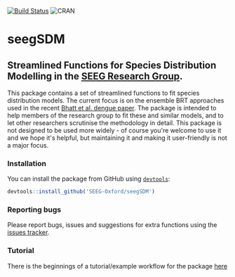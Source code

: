[![Build Status](https://travis-ci.org/SEEG-Oxford/seegSDM.svg)](https://travis-ci.org/SEEG-Oxford/seegSDM)
![CRAN](http://www.r-pkg.org/badges/version/seegSDM)

# seegSDM
## Streamlined Functions for Species Distribution Modelling in the [SEEG Research Group][1].

This package contains a set of streamlined functions to fit species distribution models.
The current focus is on the ensemble BRT approaches used in the recent [Bhatt et al. dengue paper][2].
The package is intended to help members of the research group to fit these and similar models, and to let other researchers scrutinise the methodology in detail.
This package is not designed to be used more widely - of course you're welcome to use it and we hope it's helpful, but maintaining it and making it user-friendly is not a major focus.


### Installation

You can install the package from GitHub using [`devtools`][3]:

```r
devtools::install_github('SEEG-Oxford/seegSDM')
```

### Reporting bugs

Please report bugs, issues and suggestions for extra functions using the [issues tracker](https://github.com/SEEG-Oxford/seegSDM/issues).


### Tutorial

There is the beginnings of a tutorial/example workflow for the package [here](https://rawgithub.com/SEEG-Oxford/seegSDM/master/seegSDM_tutorial.html)


[1]: http://seeg.zoo.ox.ac.uk/ 
[2]: http://dx.doi.org/10.1038/nature12060
[3]: http://cran.r-project.org/web/packages/devtools/index.html

